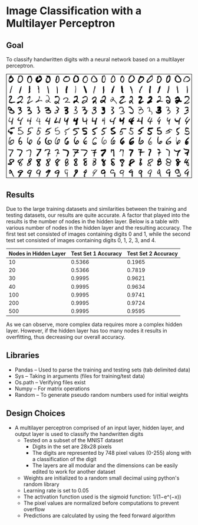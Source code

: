 
# Image Classification with a Multilayer Perceptron



## Goal
To classify handwritten digits with a neural network based on a multilayer perceptron.

![MNIST dataset Example](/images/mnistExamples.png)

## Results

Due to the large training datasets and similarities between the training and testing datasets, our results are quite accurate. A factor that played into the results is the number of nodes in the hidden layer. Below is a table with various number of nodes in the hidden layer and the resulting accuracy.
The first test set consisted of images containing digits 0 and 1, while the second test set consisted of images containing digits 0, 1, 2, 3, and 4.


| Nodes in Hidden Layer | Test Set 1 Accuracy| Test Set 2 Accuracy |
| --- | --- | --- |
| 10 | 0.5366 | 0.1965 |
| 20 | 0.5366 | 0.7819 |
| 30 | 0.9995 | 0.9621 |
| 40 | 0.9995 | 0.9634 |
| 100 | 0.9995 | 0.9741 |
| 200 | 0.9995 | 0.9724 |
| 500 | 0.9995 | 0.9595 |

As we can observe, more complex data requires more a complex hidden layer. However, if the hidden layer has too many nodes it results in overfitting, thus decreasing our overall accuracy.

## Libraries

- Pandas – Used to parse the training and testing sets (tab delimited data)
- Sys – Taking in arguments (files for training/test data)
- Os.path – Verifying files exist
- Numpy – For matrix operations
- Random – To generate pseudo random numbers used for initial weights

## Design Choices

- A multilayer perceptron comprised of an input layer, hidden layer, and output layer is used to classify the handwritten digits
  - Tested on a subset of the MNIST dataset
    - Digits in the set are 28x28 pixels
    - The digits are represented by 748 pixel values (0-255) along with a classification of the digit
    - The layers are all modular and the dimensions can be easily edited to work for another dataset
  - Weights are initialized to a random small decimal using python's random library
  - Learning rate is set to 0.05
  - The activation function used is the sigmoid function: 1/(1−e^(−x))
  - The pixel values are normalized before computations to prevent overflow
  - Predictions are calculated by using the feed forward algorithm